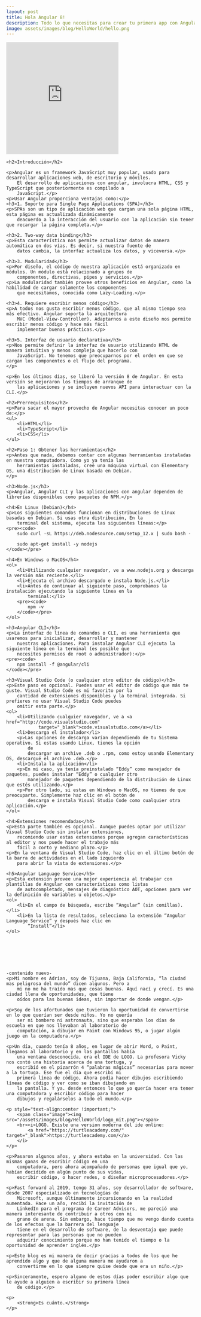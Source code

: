 ```yaml
---
layout: post
title: Hola Angular 8!
description: Todo lo que necesitas para crear tu primera app con Angular 8.
image: assets/images/blog/HelloWorld/hello.png
---
```


<div class="post-content">
    <iframe allow="encrypted-media" allowtransparency="true" class="image left" frameborder="0" height="300"
        src="https://open.spotify.com/embed/user/dangobah/playlist/70rsMUaAcQ6ZJ4hZJfbYY1" width="300"></iframe>

    <h2>Introducción</h2>

    <p>Angular es un framework JavaScript muy popular, usado para desarrollar aplicaciones web, de escritorio y móviles.
        El desarrollo de aplicaciones con angular, involucra HTML, CSS y TypeScript que posteriormente es compilado a
        JavaScript.</p>
    <p>Usar Angular proporciona ventajas como:</p>
    <h3>1. Soporte para Single Page Applications (SPA)</h3>
    <p>SPAs son un tipo de aplicación web que cargan una sola página HTML, esta página es actualizada dinámicamente
        deacuerdo a la interacción del usuario con la aplicación sin tener que recargar la página completa.</p>

    <h3>2. Two-way data binding</h3>
    <p>Esta característica nos permite actualizar datos de manera automática en dos vías. Es decir, si nuestra fuente de
        datos cambia, la interfaz actualiza los datos, y viceversa.</p>

    <h3>3. Modularidad</h3>
    <p>Por diseño, el código de nuestra aplicación está organizado en módulos. Un módulo está relacionado a grupos de
        componentes, directivas, pipes y servicios.</p>
    <p>La modularidad también provee otros beneficios en Angular, como la habilidad de cargar solamente los componentes
        que necesitamos, conocida como Lazy-Loading.</p>

    <h3>4. Requiere escribir menos código</h3>
    <p>A todos nos gusta escribir menos código, que al mismo tiempo sea más efectivo. Angular soporta la arquitectura
        MVC (Model-View-Controller). Adaptarnos a este diseño nos permite escribir menos código y hace más fácil
        implementar buenas prácticas.</p>

    <h3>5. Interfaz de usuario declarativa</h3>
    <p>Nos permite definir la interfaz de usuario utilizando HTML de manera intuitiva y menos compleja que hacerlo con
        JavaScript. No tenemos que preocuparnos por el orden en que se cargan los componentes o el flujo del programa.
    </p>

    <p>En los últimos días, se liberó la versión 8 de Angular. En esta versión se mejoraron los tiempos de arranque de
        las aplicaciones y se incluyen nuevos API para interactuar con la CLI.</p>

    <h2>Prerrequisitos</h2>
    <p>Para sacar el mayor provecho de Angular necesitas conocer un poco de:</p>
    <ul>
        <li>HTML</li>
        <li>TypeScript</li>
        <li>CSS</li>
    </ul>

    <h2>Paso 1: Obtener las herramientas</h2>
    <p>Antes que nada, debemos contar con algunas herramientas instaladas en nuestra computadora. Como yo ya tenía las
        herramientas instaladas, creé una máquina virtual con Elementary OS, una distribución de Linux basada en Debian.
    </p>

    <h3>Node.js</h3>
    <p>Angular, Angular CLI y las aplicaciones con angular dependen de librerías disponibles como paquetes de NPM.</p>

    <h4>En Linux (Debian)</h4>
    <p>Los siguientes comandos funcionan en distribuciones de Linux basadas en Debian. Si usas otra distribución, En la
        terminal del sistema, ejecuta las siguientes líneas:</p>
    <pre><code>
        sudo curl -sL https://deb.nodesource.com/setup_12.x | sudo bash -
        
        sudo apt-get install -y nodejs
    </code></pre>

    <h4>En Windows o MacOS</h4>
    <ol>
        <li>Utilizando cualquier navegador, ve a www.nodejs.org y descarga la versión más reciente.</li>
        <li>Ejecuta el archivo descargado e instala Node.js.</li>
        <li>Antes de continuar al siguiente paso, comprobamos la instalación ejecutando la siguiente línea en la
            terminal:</li>
        <pre><code>
            npm -v
        </code></pre>
    </ol>

    <h3>Angular CLI</h3>
    <p>La interfaz de línea de comandos o CLI, es una herramienta que usaremos para inicializar, desarrollar y mantener
        nuestras aplicaciones. Para instalar Angular CLI ejecuta la siguiente línea en la terminal (es posible que
        necesites permisos de root o administrador):</p>
    <pre><code>
        npm install -f @angular/cli
    </code></pre>

    <h3>Visual Studio Code (o cualquier otro editor de código)</h3>
    <p>Este paso es opcional. Puedes usar el editor de código que más te guste. Visual Studio Code es mi favorito por la
        cantidad de extensiones disponibles y la terminal integrada. Si prefieres no usar Visual Studio Code puedes
        omitir esta parte.</p>
    <ol>
        <li>Utilizando cualquier navegador, ve a <a href="http://code.visualstudio.com"
                target="_blank">code.visualstudio.com</a></li>
        <li>Descarga el instalador</li>
        <p>Las opciones de descarga varían dependiendo de tu Sistema operativo. Si estas usando Linux, tienes la opción
            de
            descargar un archive .deb o .rpm, como estoy usando Elementary OS, descargué el archivo .deb.</p>
        <li>Instala la aplicación</li>
        <p>En mi caso, ya tenía preinstalado “Eddy” como manejador de paquetes, puedes instalar “Eddy” o cualquier otro
            manejador de paquetes dependiendo de la distribución de Linux que estés utilizando.</p>
        <p>Por otro lado, si estas en Windows o MacOS, no tienes de que preocuparte. Simplemente haz clic en el botón de
            descarga e instala Visual Studio Code como cualquier otra aplicación.</p>
    </ol>

    <h4>Extensiones recomendadas</h4>
    <p>Esta parte también es opcional. Aunque puedes optar por utilizar Visual Studio Code sin instalar extensiones,
        recomiendo usar estas extensiones porque agregan características al editor y nos puede hacer el trabajo más
        fácil a corto y mediano plazo.</p>
    <p>En la ventana de Visual Studio Code, haz clic en el último botón de la barra de actividades en el lado izquierdo
        para abrir la vista de extensiones.</p>

    <h5>Angular Language Service</h5>
    <p>Esta extensión provee una mejor experiencia al trabajar con plantillas de Angular con características como listas
        de autocompletado, mensajes de diagnóstico AOT, opciones para ver la definición de variables u objetos.</p>
    <ol>
        <li>En el campo de búsqueda, escribe “Angular” (sin comillas).</li>
        <li>En la lista de resultados, selecciona la extensión “Angular Language Service” y después haz clic en
            “Install”</li>
    </ol>







    -contenido nuevo-
    <p>Mi nombre es Adrian, soy de Tijuana, Baja California, “la ciudad mas peligrosa del mundo” dicen algunos. Pero a
        mi no me ha traído mas que cosas buenas. Aquí nací y crecí. Es una ciudad llena de oportunidades, que tiene
        oídos para las buenas ideas, sin importar de donde vengan.</p>

    <p>Soy de los afortunados que tuvieron la oportunidad de convertirse en lo que querían ser desde niños. Yo no quería
        ser ni bombero ni astronauta, sino que esperaba los días de escuela en que nos llevaban al laboratorio de
        computación, a dibujar en Paint con Windows 95, o jugar algún juego en la computadora.</p>

    <p>Un día, cuando tenía 8 años, en lugar de abrir Word, o Paint, llegamos al laboratorio y en las pantallas había
        una ventana desconocida, era el IDE de LOGO. La profesora Vicky nos contó una historia acerca de una tortuga, y
        escribió en el pizarrón 4 “palabras mágicas” necesarias para mover a la tortuga. Ese fue el día que escribí mi
        primera línea de código, Ahora podía hacer dibujos escribiendo líneas de código y ver como se iban dibujando en
        la pantalla. Y ya. desde entonces lo que yo quería hacer era tener una computadora y escribir código para hacer
        dibujos y regalárselos a todo el mundo.</p>

    <p style="text-align:center !important;">
        <span class="image"><img src="/assets/images/blog/HelloWorld/logo_mit.png"></span>
        <br><i>LOGO. Existe una version moderna del ide online:
            <a href="https://turtleacademy.com/" target="_blank">https://turtleacademy.com/</a>
        </i>
    </p>

    <p>Pasaron algunos años, y ahora estaba en la universidad. Con las mismas ganas de escribir código en una
        computadora, pero ahora acompañado de personas que igual que yo, habían decidido en algún punto de sus vidas,
        escribir código, o hacer redes, o diseñar microprocesadores.</p>

    <p>Fast forward al 2019, tengo 31 años, soy desarrollador de software, desde 2007 especializado en tecnologías de
        Microsoft, aunque últimamente incursionando en la realidad aumentada. Hace un año, recibí la invitación de
        LinkedIn para el programa de Career Advisors, me pareció una manera interesante de contribuir a otros con mi
        grano de arena. Sin embargo, hace tiempo que me vengo dando cuenta de los efectos que la barrera del lenguaje
        tiene en el desarrollo de software, de la desventaja que puede representar para las personas que no pueden
        adquirir conocimiento porque no han tenido el tiempo o la oportunidad de aprender inglés.</p>

    <p>Este blog es mi manera de decir gracias a todos de los que he aprendido algo y que de alguna manera me ayudaron a
        convertirme en lo que siempre quise desde que era un niño.</p>

    <p>Sinceramente, espero alguno de estos días poder escribir algo que le ayude a alguien a escribir su primera línea
        de código.</p>

    <p>
        <strong>Es cuánto.</strong>
    </p>
</div>